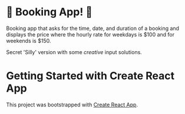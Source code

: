 # 📘 Booking App! 📘

Booking app that asks for the time, date, and duration of a booking and displays the price where the hourly rate for weekdays is $100 and for weekends is $150.

Secret 'Silly' version with some *creative* input solutions.

# Getting Started with Create React App

This project was bootstrapped with [Create React App](https://github.com/facebook/create-react-app).
